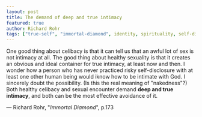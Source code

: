 ```yaml
---
layout: post
title: The demand of deep and true intimacy
featured: true
author: Richard Rohr
tags: ["true-self", "immortal-diamond", identity, spirituality, self-disclosure, intimacy, sexuality, nakedness, celibacy]
---
```


One good thing about celibacy is that it can tell us that an awful lot of sex is not intimacy at all. The good thing about healthy sexuality is that it creates an obvious and ideal container for true intimacy, at least now and then. I wonder how a person who has never practiced risky self-disclosure with at least one other human being would iknow how to be intimate with God. I sincerely doubt the possibility. (Is this the real meaning of "nakedness"?) Both healthy celibacy and sexual encounter demand **deep and true intimacy**, and both can be the most effective avoidance of it.

― Richard Rohr, "_Immortal Diamond_", p.173